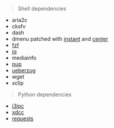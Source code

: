 > Shell dependencies
- aria2c
- cksfv
- dash
- dmenu patched with [instant](https://tools.suckless.org/dmenu/patches/instant/) and [center](https://tools.suckless.org/dmenu/patches/center/)
- [fzf](https://github.com/junegunn/fzf)
- [jq](https://github.com/stedolan/jq)
- mediainfo
- [pup](https://github.com/ericchiang/pup)
- [ueberzug](https://github.com/seebye/ueberzug)
- wget
- xclip

> Python dependencies
- [i3ipc](https://pypi.org/project/i3ipc)
- [xdcc](https://pypi.org/project/xdcc)
- [requests](https://pypi.org/project/requests/)
